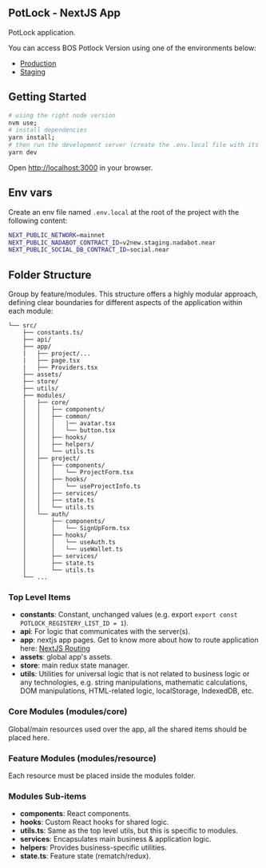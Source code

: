 ## PotLock - NextJS App

PotLock application.

You can access BOS Potlock Version using one of the environments below:

- [Production](https://app.potlock.org/)
- [Staging](https://app.potlock.org/staging.potlock.near/widget/IndexLoader)

## Getting Started

```bash
# using the right node version
nvm use;
# install dependencies
yarn install;
# then run the development server (create the .env.local file with its content first)
yarn dev
```

Open [http://localhost:3000](http://localhost:3000) in your browser.

## Env vars

Create an env file named `.env.local` at the root of the project with the following content:

```sh
NEXT_PUBLIC_NETWORK=mainnet
NEXT_PUBLIC_NADABOT_CONTRACT_ID=v2new.staging.nadabot.near
NEXT_PUBLIC_SOCIAL_DB_CONTRACT_ID=social.near
```

## Folder Structure

Group by feature/modules. This structure offers a highly modular approach, defining clear boundaries for different aspects of the application within each module:

```
└── src/
    ├── constants.ts/
    ├── api/
    ├── app/
    |   ├── project/...
    |   ├── page.tsx
    |   ├── Providers.tsx
    ├── assets/
    ├── store/
    ├── utils/
    ├── modules/
    |   ├── core/
    │   │   ├── components/
    │   │   ├── common/
    │   │   │   |── avatar.tsx
    │   │   │   └── button.tsx
    │   │   ├── hooks/
    │   │   ├── helpers/
    │   │   └── utils.ts
    │   ├── project/
    │   │   ├── components/
    │   │   │   └── ProjectForm.tsx
    │   │   ├── hooks/
    │   │   │   └── useProjectInfo.ts
    │   │   ├── services/
    │   │   ├── state.ts
    │   │   └── utils.ts
    │   └── auth/
    │       ├── components/
    │       │   └── SignUpForm.tsx
    │       ├── hooks/
    │       │   └── useAuth.ts
    │       │   └── useWallet.ts
    │       ├── services/
    │       ├── state.ts
    │       └── utils.ts
    └── ...
```

### Top Level Items

- **constants**: Constant, unchanged values (e.g. export `export const POTLOCK_REGISTERY_LIST_ID = 1`).
- **api**: For logic that communicates with the server(s).
- **app**: nextjs app pages. Get to know more about how to route application here: [NextJS Routing](https://nextjs.org/docs/app/building-your-application/routing)
- **assets**: global app's assets.
- **store**: main redux state manager.
- **utils**: Utilities for universal logic that is not related to business logic or any technologies, e.g. string manipulations, mathematic calculations, DOM manipulations, HTML-related logic, localStorage, IndexedDB, etc.

### Core Modules (modules/core)

Global/main resources used over the app, all the shared items should be placed here.

### Feature Modules (modules/resource)

Each resource must be placed inside the modules folder.

### Modules Sub-items

- **components**: React components.
- **hooks**: Custom React hooks for shared logic.
- **utils.ts**: Same as the top level utils, but this is specific to modules.
- **services**: Encapsulates main business & application logic.
- **helpers**: Provides business-specific utilities.
- **state.ts**: Feature state (rematch/redux).
